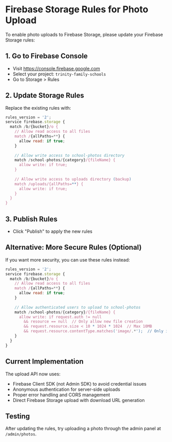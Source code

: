 # Firebase Storage Rules for Photo Upload

To enable photo uploads to Firebase Storage, please update your Firebase Storage rules:

## 1. Go to Firebase Console
- Visit https://console.firebase.google.com
- Select your project: `trinity-family-schools`
- Go to Storage > Rules

## 2. Update Storage Rules
Replace the existing rules with:

```javascript
rules_version = '2';
service firebase.storage {
  match /b/{bucket}/o {
    // Allow read access to all files
    match /{allPaths=**} {
      allow read: if true;
    }
    
    // Allow write access to school-photos directory
    match /school-photos/{category}/{fileName} {
      allow write: if true;
    }
    
    // Allow write access to uploads directory (backup)
    match /uploads/{allPaths=**} {
      allow write: if true;
    }
  }
}
```

## 3. Publish Rules
- Click "Publish" to apply the new rules

## Alternative: More Secure Rules (Optional)
If you want more security, you can use these rules instead:

```javascript
rules_version = '2';
service firebase.storage {
  match /b/{bucket}/o {
    // Allow read access to all files
    match /{allPaths=**} {
      allow read: if true;
    }
    
    // Allow authenticated users to upload to school-photos
    match /school-photos/{category}/{fileName} {
      allow write: if request.auth != null
        && resource == null  // Only allow new file creation
        && request.resource.size < 10 * 1024 * 1024  // Max 10MB
        && request.resource.contentType.matches('image/.*');  // Only images
    }
  }
}
```

## Current Implementation
The upload API now uses:
- Firebase Client SDK (not Admin SDK) to avoid credential issues
- Anonymous authentication for server-side uploads
- Proper error handling and CORS management
- Direct Firebase Storage upload with download URL generation

## Testing
After updating the rules, try uploading a photo through the admin panel at `/admin/photos`. 